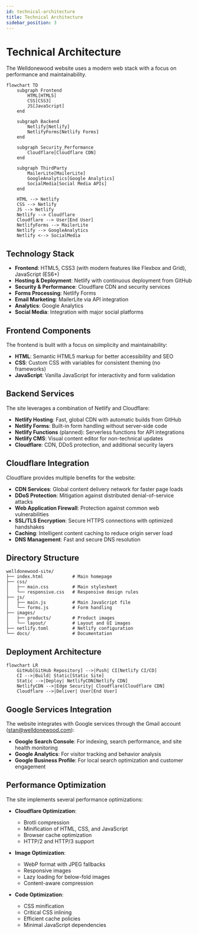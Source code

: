 ```yaml
---
id: technical-architecture
title: Technical Architecture
sidebar_position: 3
---
```


# Technical Architecture

The Welldonewood website uses a modern web stack with a focus on performance and maintainability.

```mermaid
flowchart TD
    subgraph Frontend
        HTML[HTML5]
        CSS[CSS3]
        JS[JavaScript]
    end

    subgraph Backend
        Netlify[Netlify]
        NetlifyForms[Netlify Forms]
    end

    subgraph Security_Performance
        Cloudflare[Cloudflare CDN]
    end

    subgraph ThirdParty
        MailerLite[MailerLite]
        GoogleAnalytics[Google Analytics]
        SocialMedia[Social Media APIs]
    end

    HTML --> Netlify
    CSS --> Netlify
    JS --> Netlify
    Netlify --> Cloudflare
    Cloudflare --> User[End User]
    NetlifyForms --> MailerLite
    Netlify --> GoogleAnalytics
    Netlify <--> SocialMedia
```

## Technology Stack

- **Frontend**: HTML5, CSS3 (with modern features like Flexbox and Grid), JavaScript (ES6+)
- **Hosting & Deployment**: Netlify with continuous deployment from GitHub
- **Security & Performance**: Cloudflare CDN and security services
- **Forms Processing**: Netlify Forms
- **Email Marketing**: MailerLite via API integration
- **Analytics**: Google Analytics
- **Social Media**: Integration with major social platforms

## Frontend Components

The frontend is built with a focus on simplicity and maintainability:

- **HTML**: Semantic HTML5 markup for better accessibility and SEO
- **CSS**: Custom CSS with variables for consistent theming (no frameworks)
- **JavaScript**: Vanilla JavaScript for interactivity and form validation

## Backend Services

The site leverages a combination of Netlify and Cloudflare:

- **Netlify Hosting**: Fast, global CDN with automatic builds from GitHub
- **Netlify Forms**: Built-in form handling without server-side code
- **Netlify Functions** (planned): Serverless functions for API integrations
- **Netlify CMS**: Visual content editor for non-technical updates
- **Cloudflare**: CDN, DDoS protection, and additional security layers

## Cloudflare Integration

Cloudflare provides multiple benefits for the website:

- **CDN Services**: Global content delivery network for faster page loads
- **DDoS Protection**: Mitigation against distributed denial-of-service attacks
- **Web Application Firewall**: Protection against common web vulnerabilities
- **SSL/TLS Encryption**: Secure HTTPS connections with optimized handshakes
- **Caching**: Intelligent content caching to reduce origin server load
- **DNS Management**: Fast and secure DNS resolution

## Directory Structure

```
welldonewood-site/
├── index.html           # Main homepage
├── css/
│   ├── main.css         # Main stylesheet
│   └── responsive.css   # Responsive design rules
├── js/
│   ├── main.js          # Main JavaScript file
│   └── forms.js         # Form handling
├── images/
│   ├── products/        # Product images
│   └── layout/          # Layout and UI images
├── netlify.toml         # Netlify configuration
└── docs/                # Documentation
```

## Deployment Architecture

```mermaid
flowchart LR
    GitHub[GitHub Repository] -->|Push| CI[Netlify CI/CD]
    CI -->|Build| Static[Static Site]
    Static -->|Deploy| NetlifyCDN[Netlify CDN]
    NetlifyCDN -->|Edge Security| Cloudflare[Cloudflare CDN]
    Cloudflare -->|Deliver| User[End User]
```

## Google Services Integration

The website integrates with Google services through the Gmail account (stan@welldonewood.com):

- **Google Search Console**: For indexing, search performance, and site health monitoring
- **Google Analytics**: For visitor tracking and behavior analysis
- **Google Business Profile**: For local search optimization and customer engagement

## Performance Optimization

The site implements several performance optimizations:

- **Cloudflare Optimization**:
  - Brotli compression
  - Minification of HTML, CSS, and JavaScript
  - Browser cache optimization
  - HTTP/2 and HTTP/3 support

- **Image Optimization**:
  - WebP format with JPEG fallbacks
  - Responsive images
  - Lazy loading for below-fold images
  - Content-aware compression

- **Code Optimization**:
  - CSS minification
  - Critical CSS inlining
  - Efficient cache policies
  - Minimal JavaScript dependencies 